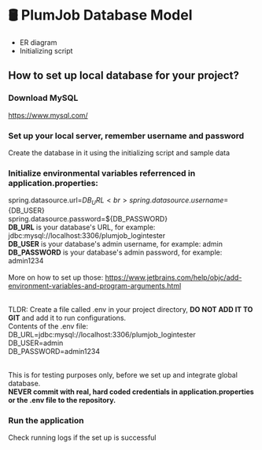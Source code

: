 # 🛢️ PlumJob Database Model

+ ER diagram
+ Initializing script

## How to set up local database for your project? ##

### Download MySQL ###
https://www.mysql.com/
### Set up your local server, remember username and password ###
Create the database in it using the initializing script and sample data
### Initialize environmental variables referrenced in application.properties: ###
spring.datasource.url=${DB_URL} <br>
spring.datasource.username=${DB_USER} <br>
spring.datasource.password=${DB_PASSWORD} <br>
**DB_URL** is your database's URL, for example: jdbc:mysql://localhost:3306/plumjob_logintester <br>
**DB_USER** is your database's admin username, for example: admin <br>
**DB_PASSWORD** is your database's admin password, for example: admin1234 <br>
<br>
More on how to set up those: https://www.jetbrains.com/help/objc/add-environment-variables-and-program-arguments.html <br> <br>

TLDR: Create a file called .env in your project directory, **DO NOT ADD IT TO GIT** and add it to run configurations. <br>
Contents of the .env file: <br>
DB_URL=jdbc:mysql://localhost:3306/plumjob_logintester <br>
DB_USER=admin <br>
DB_PASSWORD=admin1234 <br> <br>

This is for testing purposes only, before we set up and integrate global database. <br> **NEVER commit with real, hard coded credentials in application.properties or the .env file to the repository.**

### Run the application ###
Check running logs if the set up is successful

